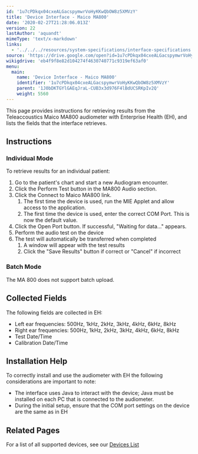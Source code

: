 ```yaml
---
id: '1u7cPDkqx04cxeALGacspymwrVoHyKKwQbOW8z5XMVzY'
title: 'Device Interface - Maico MA800'
date: '2020-02-27T21:28:06.013Z'
version: 22
lastAuthor: 'aquandt'
mimeType: 'text/x-markdown'
links:
  - '../../../resources/system-specifications/interface-specifications.md'
source: 'https://drive.google.com/open?id=1u7cPDkqx04cxeALGacspymwrVoHyKKwQbOW8z5XMVzY'
wikigdrive: 'eb4f9f8e82d104274f4630740771c9319ef63af0'
menu:
  main:
    name: 'Device Interface - Maico MA800'
    identifier: '1u7cPDkqx04cxeALGacspymwrVoHyKKwQbOW8z5XMVzY'
    parent: '1J0bDKTGYlGAEqJraL-CUB3x3d976F4lBdUCSRKpIv2Q'
    weight: 5560
---
```

This page provides instructions for retrieving results from the Teleaccoustics Maico MA800 audiometer with Enterprise Health (EH), and lists the fields that the interface retrieves.

## **Instructions**


### **Individual Mode**

To retrieve results for an individual patient:
1. Go to the patient's chart and start a new Audiogram encounter.
2. Click the Perform Test button in the MA800 Audio section.
3. Click the Connect to Maico MA800 link.
    1. The first time the device is used, run the MIE Applet and allow access to the application.
    2. The first time the device is used, enter the correct COM Port. This is now the default value.
1. Click the Open Port button. If successful, "Waiting for data..." appears.
2. Perform the audio test on the device
3. The test will automatically be transferred when completed
    1. A window will appear with the test results
    2. Click the "Save Results" button if correct or "Cancel" if incorrect

### **Batch Mode**

The MA 800 does not support batch upload.

## **Collected Fields**

The following fields are collected in EH:
* Left ear frequencies: 500Hz, 1kHz, 2kHz, 3kHz, 4kHz, 6kHz, 8kHz
* Right ear frequencies: 500Hz, 1kHz, 2kHz, 3kHz, 4kHz, 6kHz, 8kHz
* Test Date/Time
* Calibration Date/Time

## **Installation Help**

To correctly install and use the audiometer with EH the following considerations are important to note:
* The interface uses Java to interact with the device; Java must be installed on each PC that is connected to the audiometer.
* During the initial setup, ensure that the COM port settings on the device are the same as in EH

## **Related Pages**

For a list of all supported devices, see our [Devices List](../../../resources/system-specifications/interface-specifications.md)
